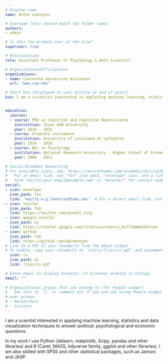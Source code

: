 ```yaml
---
# Display name
name: Anton Leontyev

# Username (this should match the folder name)
authors:
- admin

# Is this the primary user of the site?
superuser: true

# Role/position
role: Assistant Professor of Psychology & Data Scientist

# Organizations/Affiliations
organizations:
- name: Concordia University Wisconsin
  url: "www.cuw.edu"

# Short bio (displayed in user profile at end of posts)
bio: I am a scientist interested in applyting machine learning, statistics and data visualization techniques to answer political, psychological and economic questions. 


education:
  courses:
  - course: PhD in Cognition and Cognitive Neuroscience
    institution: Texas A&M University
    year: 2016 - 2022
  - course: Graduate coursework
    institution: University of Louisiana at Lafayette
    year: 2014 - 2016
  - course: BSc in Psychology
    institution: National Research University - Higher School of Economics
    year: 2009 - 2013

# Social/Academic Networking
# For available icons, see: https://sourcethemes.com/academic/docs/widgets/#icons
#   For an email link, use "fas" icon pack, "envelope" icon, and a link in the
#   form "mailto:your-email@example.com" or "#contact" for contact widget.
social:
- icon: envelope
  icon_pack: fas
  link: 'mailto:a.g.leontiev@tamu.edu'  # For a direct email link, use "mailto:a.g.leontyev@tamu.edu".
- icon: twitter
  icon_pack: fab
  link: https://twitter.com/pundit_tony
- icon: google-scholar
  icon_pack: ai
  link: https://scholar.google.com/citations?user=1_Dv71YAAAAJ&hl=en
- icon: github
  icon_pack: fab
  link: https://github.com/agleontyev
# Link to a PDF of your resume/CV from the About widget.
# To enable, copy your resume/CV to `static/files/cv.pdf` and uncomment the lines below.  
  icon: cv
  icon_pack: ai
  link: files/cv.pdf

# Enter email to display Gravatar (if Gravatar enabled in Config)
email: ""
  
# Organizational groups that you belong to (for People widget)
#   Set this to `[]` or comment out if you are not using People widget.  
# user_groups:
# - Researchers
# - Visitors
---
```


I am a scientist interested in applying machine learning, statistics and data visualization techniques to answer political, psychological and economic questions. 

In my work I use Python (sklearn, matplotlib, Scipy, pandas and other libraries) and R (Caret, MASS, tidyverse family, ggplot and other libraries). I am also skilled with SPSS and other statistical packages, such as Jamovi and JASP.

